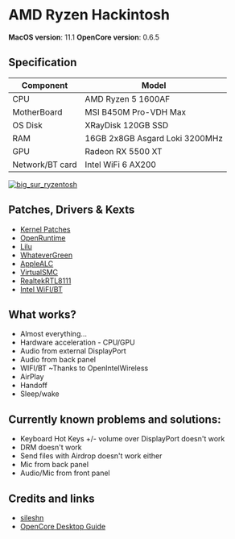 # AMD Ryzen Hackintosh

**MacOS version**:  11.1
**OpenCore version**: 0.6.5

## Specification

| Component        | Model                                  |
| ---------------- | -------------------------------------- |
| CPU              | AMD Ryzen 5 1600AF                     |
| MotherBoard      | MSI B450M Pro-VDH Max                  |
| OS Disk          | XRayDisk 120GB SSD                     |
| RAM              | 16GB 2x8GB Asgard Loki 3200MHz         |
| GPU              | Radeon RX 5500 XT                      |
| Network/BT card  | Intel WiFi 6 AX200                     |

[![big_sur_ryzentosh](https://i.postimg.cc/wTMSL5rS/big-sur-ryzentosh.png)](https://postimg.cc/svF6RWsc)

## Patches, Drivers & Kexts

* [Kernel Patches](https://github.com/AMD-OSX/AMD_Vanilla)
* [OpenRuntime](https://github.com/acidanthera/OpenCorePkg)
* [Lilu](https://github.com/acidanthera/Lilu)
* [WhateverGreen](https://github.com/acidanthera/WhateverGreen)
* [AppleALC](https://github.com/acidanthera/AppleALC)
* [VirtualSMC](https://github.com/acidanthera/VirtualSMC)
* [RealtekRTL8111](https://github.com/Mieze/RTL8111_driver_for_OS_X)
* [Intel WiFI/BT](https://dortania.github.io/OpenCore-Install-Guide/ktext.html#wifi-and-bluetooth)


## What works?

* Almost everything...
* Hardware acceleration - CPU/GPU
* Audio from external DisplayPort
* Audio from back panel
* WIFI/BT ~Thanks to OpenIntelWireless
* AirPlay
* Handoff 
* Sleep/wake

## Currently known problems and solutions:

* Keyboard Hot Keys +/- volume over DisplayPort doesn't work
* DRM doesn't work
* Send files with Airdrop doesn't work either
* Mic from back panel
* Audio/Mic from front panel

## Credits and links

* [sileshn](https://github.com/sileshn/Ryzentosh)
* [OpenCore Desktop Guide](https://github.com/dortania/OpenCore-Desktop-Guide)

